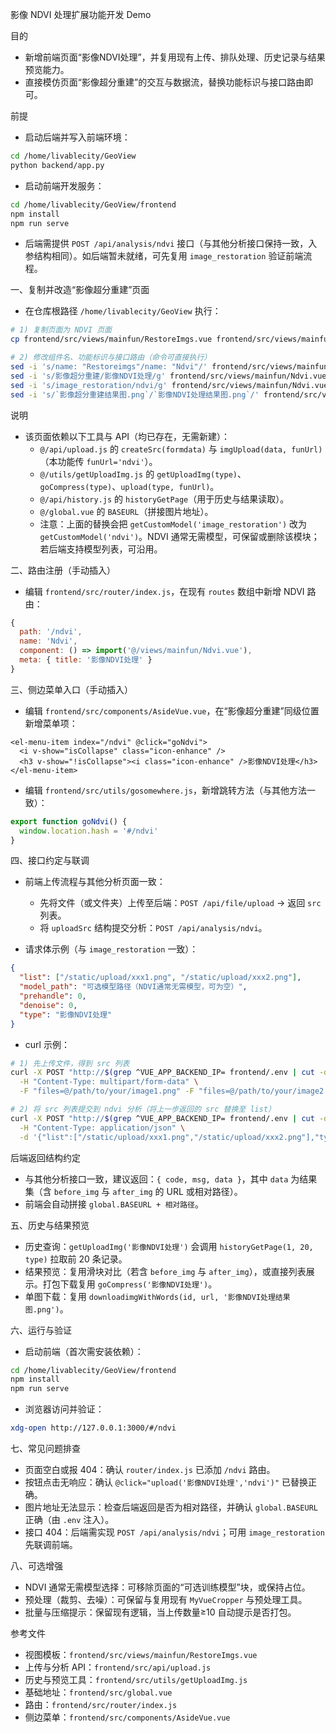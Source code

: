影像 NDVI 处理扩展功能开发 Demo

目的
- 新增前端页面“影像NDVI处理”，并复用现有上传、排队处理、历史记录与结果预览能力。
- 直接模仿页面“影像超分重建”的交互与数据流，替换功能标识与接口路由即可。

前提
- 启动后端并写入前端环境：

```bash
cd /home/livablecity/GeoView
python backend/app.py
```

- 启动前端开发服务：

```bash
cd /home/livablecity/GeoView/frontend
npm install
npm run serve
```

- 后端需提供 `POST /api/analysis/ndvi` 接口（与其他分析接口保持一致，入参结构相同）。如后端暂未就绪，可先复用 `image_restoration` 验证前端流程。

一、复制并改造“影像超分重建”页面
- 在仓库根路径 `/home/livablecity/GeoView` 执行：

```bash
# 1) 复制页面为 NDVI 页面
cp frontend/src/views/mainfun/RestoreImgs.vue frontend/src/views/mainfun/Ndvi.vue

# 2) 修改组件名、功能标识与接口路由（命令可直接执行）
sed -i 's/name: "Restoreimgs"/name: "Ndvi"/' frontend/src/views/mainfun/Ndvi.vue
sed -i 's/影像超分重建/影像NDVI处理/g' frontend/src/views/mainfun/Ndvi.vue
sed -i 's/image_restoration/ndvi/g' frontend/src/views/mainfun/Ndvi.vue
sed -i 's/`影像超分重建结果图.png`/`影像NDVI处理结果图.png`/' frontend/src/views/mainfun/Ndvi.vue
```

说明
- 该页面依赖以下工具与 API（均已存在，无需新建）：
  - `@/api/upload.js` 的 `createSrc(formdata)` 与 `imgUpload(data, funUrl)`（本功能传 `funUrl='ndvi'`）。
  - `@/utils/getUploadImg.js` 的 `getUploadImg(type)`、`goCompress(type)`、`upload(type, funUrl)`。
  - `@/api/history.js` 的 `historyGetPage`（用于历史与结果读取）。
  - `@/global.vue` 的 `BASEURL`（拼接图片地址）。
  - 注意：上面的替换会把 `getCustomModel('image_restoration')` 改为 `getCustomModel('ndvi')`。NDVI 通常无需模型，可保留或删除该模块；若后端支持模型列表，可沿用。

二、路由注册（手动插入）
- 编辑 `frontend/src/router/index.js`，在现有 `routes` 数组中新增 NDVI 路由：

```js
{
  path: '/ndvi',
  name: 'Ndvi',
  component: () => import('@/views/mainfun/Ndvi.vue'),
  meta: { title: '影像NDVI处理' }
}
```

三、侧边菜单入口（手动插入）
- 编辑 `frontend/src/components/AsideVue.vue`，在“影像超分重建”同级位置新增菜单项：

```vue
<el-menu-item index="/ndvi" @click="goNdvi">
  <i v-show="isCollapse" class="icon-enhance" />
  <h3 v-show="!isCollapse"><i class="icon-enhance" />影像NDVI处理</h3>
</el-menu-item>
```

- 编辑 `frontend/src/utils/gosomewhere.js`，新增跳转方法（与其他方法一致）：

```js
export function goNdvi() {
  window.location.hash = '#/ndvi'
}
```

四、接口约定与联调
- 前端上传流程与其他分析页面一致：
  - 先将文件（或文件夹）上传至后端：`POST /api/file/upload` → 返回 `src` 列表。
  - 将 `uploadSrc` 结构提交分析：`POST /api/analysis/ndvi`。

- 请求体示例（与 `image_restoration` 一致）：

```json
{
  "list": ["/static/upload/xxx1.png", "/static/upload/xxx2.png"],
  "model_path": "可选模型路径（NDVI通常无需模型，可为空）",
  "prehandle": 0,
  "denoise": 0,
  "type": "影像NDVI处理"
}
```

- curl 示例：

```bash
# 1) 先上传文件，得到 src 列表
curl -X POST "http://$(grep ^VUE_APP_BACKEND_IP= frontend/.env | cut -d= -f2):$(grep ^VUE_APP_BACKEND_PORT= frontend/.env | cut -d= -f2)/api/file/upload" \
  -H "Content-Type: multipart/form-data" \
  -F "files=@/path/to/your/image1.png" -F "files=@/path/to/your/image2.png" -F "type=影像NDVI处理"

# 2) 将 src 列表提交到 ndvi 分析（将上一步返回的 src 替换至 list）
curl -X POST "http://$(grep ^VUE_APP_BACKEND_IP= frontend/.env | cut -d= -f2):$(grep ^VUE_APP_BACKEND_PORT= frontend/.env | cut -d= -f2)/api/analysis/ndvi" \
  -H "Content-Type: application/json" \
  -d '{"list":["/static/upload/xxx1.png","/static/upload/xxx2.png"],"type":"影像NDVI处理"}'
```

后端返回结构约定
- 与其他分析接口一致，建议返回：`{ code, msg, data }`，其中 `data` 为结果集（含 `before_img` 与 `after_img` 的 URL 或相对路径）。
- 前端会自动拼接 `global.BASEURL + 相对路径`。

五、历史与结果预览
- 历史查询：`getUploadImg('影像NDVI处理')` 会调用 `historyGetPage(1, 20, type)` 拉取前 20 条记录。
- 结果预览：复用滑块对比（若含 `before_img` 与 `after_img`），或直接列表展示。打包下载复用 `goCompress('影像NDVI处理')`。
- 单图下载：复用 `downloadimgWithWords(id, url, '影像NDVI处理结果图.png')`。

六、运行与验证
- 启动前端（首次需安装依赖）：

```bash
cd /home/livablecity/GeoView/frontend
npm install
npm run serve
```

- 浏览器访问并验证：

```bash
xdg-open http://127.0.0.1:3000/#/ndvi
```

七、常见问题排查
- 页面空白或报 404：确认 `router/index.js` 已添加 `/ndvi` 路由。
- 按钮点击无响应：确认 `@click="upload('影像NDVI处理','ndvi')"` 已替换正确。
- 图片地址无法显示：检查后端返回是否为相对路径，并确认 `global.BASEURL` 正确（由 `.env` 注入）。
- 接口 404：后端需实现 `POST /api/analysis/ndvi`；可用 `image_restoration` 先联调前端。

八、可选增强
- NDVI 通常无需模型选择：可移除页面的“可选训练模型”块，或保持占位。
- 预处理（裁剪、去噪）：可保留与复用现有 `MyVueCropper` 与预处理工具。
- 批量与压缩提示：保留现有逻辑，当上传数量≥10 自动提示是否打包。

参考文件
- 视图模板：`frontend/src/views/mainfun/RestoreImgs.vue`
- 上传与分析 API：`frontend/src/api/upload.js`
- 历史与预览工具：`frontend/src/utils/getUploadImg.js`
- 基础地址：`frontend/src/global.vue`
- 路由：`frontend/src/router/index.js`
- 侧边菜单：`frontend/src/components/AsideVue.vue`